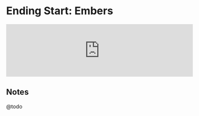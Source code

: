 # Ending Start: Embers

<iframe style="aspect-ratio: 32/9; width:100%" src="https://www.youtube.com/embed/6ykFsir9AjQ" frameborder="0" allow="accelerometer; autoplay; encrypted-media; gyroscope; picture-in-picture" allowfullscreen></iframe>

## Notes

@todo
